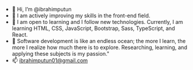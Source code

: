 - 👋 Hi, I’m @ibrahimputun
- 👀  I am actively improving my skills in the front-end field.
- 🌱 I am open to learning and I follow new technologies. Currently, I am learning HTML, CSS, JavaScript, Bootstrap, Sass, TypeScript, and React.
- 💞️ Software development is like an endless ocean; the more I learn, the more I realize how much there is to explore. Researching, learning, and applying these subjects is my passion."
- 📫 ibrahimputun01@gmail.com

